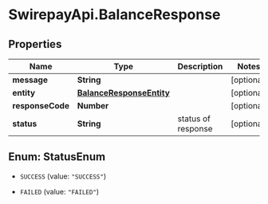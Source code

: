 # SwirepayApi.BalanceResponse

## Properties

Name | Type | Description | Notes
------------ | ------------- | ------------- | -------------
**message** | **String** |  | [optional] 
**entity** | [**BalanceResponseEntity**](BalanceResponseEntity.md) |  | [optional] 
**responseCode** | **Number** |  | [optional] 
**status** | **String** | status of response | [optional] 



## Enum: StatusEnum


* `SUCCESS` (value: `"SUCCESS"`)

* `FAILED` (value: `"FAILED"`)




